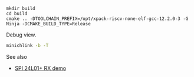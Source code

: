 ```
mkdir build
cd build
cmake .. -DTOOLCHAIN_PREFIX=/opt/xpack-riscv-none-elf-gcc-12.2.0-3 -G Ninja -DCMAKE_BUILD_TYPE=Release
```

Debug view.

```bash
minichlink -b -T
```

See also

- [SPI 24L01+ RX demo](https://github.com/cnlohr/ch32v003fun/tree/master/examples/spi_24L01_rx)

